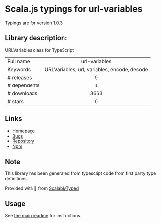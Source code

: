 
# Scala.js typings for url-variables

Typings are for version 1.0.3

## Library description:
URLVariables class for TypeScript

|                    |                 |
| ------------------ | :-------------: |
| Full name          | url-variables |
| Keywords           | URLVariables, url, variables, encode, decode |
| # releases         | 9 |
| # dependents       | 1 |
| # downloads        | 3663 |
| # stars            | 0 |

## Links
- [Homepage](https://github.com/samchon/urlvariables)
- [Bugs](https://github.com/samchon/urlvariables/issues)
- [Repository](https://github.com/samchon/urlvariables)
- [Npm](https://www.npmjs.com/package/url-variables)
    


## Note
This library has been generated from typescript code from first party type definitions.

Provided with :purple_heart: from [ScalablyTyped](https://github.com/oyvindberg/ScalablyTyped)

## Usage
See [the main readme](../../readme.md) for instructions.



